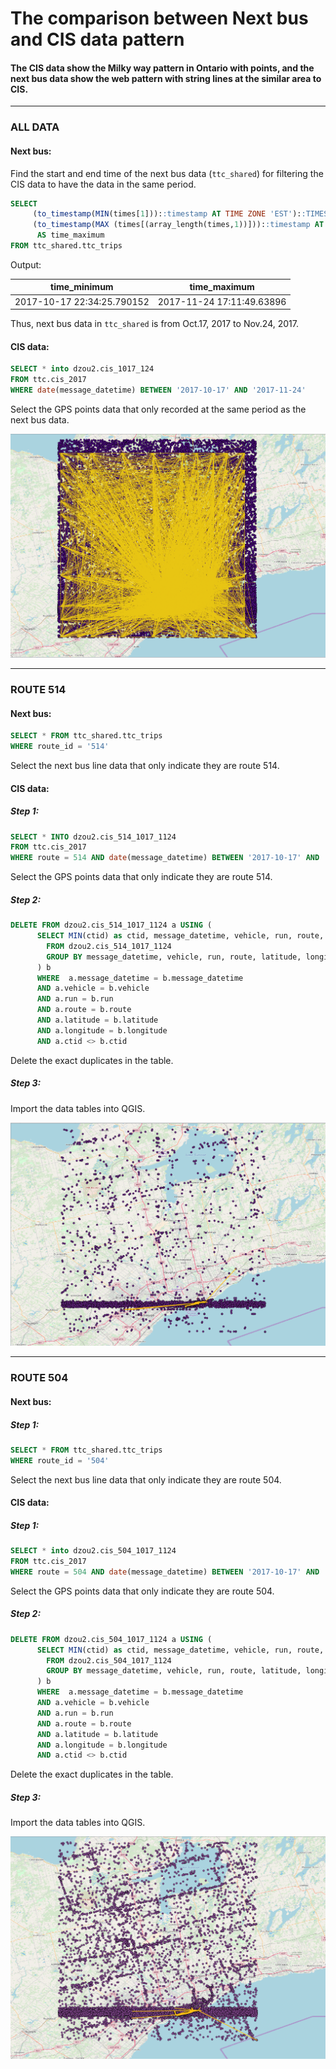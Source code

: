 # The comparison between Next bus and CIS data pattern

#### The CIS data show the Milky way pattern in Ontario with points, and the next bus data show the web pattern with string lines at the similar area to CIS.

---

### ALL DATA
#### Next bus:

Find the start and end time of the next bus data (`ttc_shared`) for filtering the CIS data to have the data in the same period.

```sql
SELECT
	 (to_timestamp(MIN(times[1]))::timestamp AT TIME ZONE 'EST')::TIMESTAMP WITHOUT TIME ZONE AS time_minimun,
	 (to_timestamp(MAX (times[(array_length(times,1))]))::timestamp AT TIME ZONE 'EST')::TIMESTAMP WITHOUT TIME ZONE
      AS time_maximum
FROM ttc_shared.ttc_trips
```
Output:

| time_minimum              | time_maximum              |
| --------------------------|---------------------------|
| 2017-10-17 22:34:25.790152| 2017-11-24 17:11:49.63896 |


Thus, next bus data in `ttc_shared` is from Oct.17, 2017 to Nov.24, 2017.

#### CIS data:

```sql
SELECT * into dzou2.cis_1017_124
FROM ttc.cis_2017
WHERE date(message_datetime) BETWEEN '2017-10-17' AND '2017-11-24'
```
Select the GPS points data that only recorded at the same period as the next bus data.


!['nextbus_cis_all'](gtfs/img/nextbus_cis_all.png)

---

### ROUTE 514
#### Next bus:


```sql
SELECT * FROM ttc_shared.ttc_trips
WHERE route_id = '514'
```
Select the next bus line data that only indicate they are route 514.

#### CIS data:

##### Step 1:

```sql
SELECT * INTO dzou2.cis_514_1017_1124
FROM ttc.cis_2017
WHERE route = 514 AND date(message_datetime) BETWEEN '2017-10-17' AND '2017-11-24'
```
Select the GPS points data that only indicate they are route 514.

##### Step 2:

```sql
DELETE FROM dzou2.cis_514_1017_1124 a USING (
      SELECT MIN(ctid) as ctid, message_datetime, vehicle, run, route, latitude, longitude
        FROM dzou2.cis_514_1017_1124
        GROUP BY message_datetime, vehicle, run, route, latitude, longitude HAVING COUNT(*) > 1
      ) b
      WHERE  a.message_datetime = b.message_datetime
      AND a.vehicle = b.vehicle
      AND a.run = b.run
      AND a.route = b.route
      AND a.latitude = b.latitude
      AND a.longitude = b.longitude
      AND a.ctid <> b.ctid

```
Delete the exact duplicates in the table.

##### Step 3:
Import the data tables into QGIS.

!['nextbus_cis_514'](gtfs/img/nextbus_cis_514.PNG)


---

### ROUTE 504
#### Next bus:

##### Step 1:

```sql
SELECT * FROM ttc_shared.ttc_trips
WHERE route_id = '504'
```
Select the next bus line data that only indicate they are route 504.

#### CIS data:

##### Step 1:

```sql
SELECT * into dzou2.cis_504_1017_1124
FROM ttc.cis_2017
WHERE route = 504 AND date(message_datetime) BETWEEN '2017-10-17' AND '2017-11-24'
```
Select the GPS points data that only indicate they are route 504.

##### Step 2:

```sql
DELETE FROM dzou2.cis_504_1017_1124 a USING (
      SELECT MIN(ctid) as ctid, message_datetime, vehicle, run, route, latitude, longitude
        FROM dzou2.cis_504_1017_1124
        GROUP BY message_datetime, vehicle, run, route, latitude, longitude HAVING COUNT(*) > 1
      ) b
      WHERE  a.message_datetime = b.message_datetime
      AND a.vehicle = b.vehicle
      AND a.run = b.run
      AND a.route = b.route
      AND a.latitude = b.latitude
      AND a.longitude = b.longitude
      AND a.ctid <> b.ctid

```
Delete the exact duplicates in the table.

##### Step 3:
Import the data tables into QGIS.

!['nextbus_cis_504'](gtfs/img/nextbus_cis_504.PNG)
